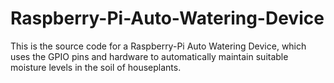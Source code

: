 # Raspberry-Pi-Auto-Watering-Device
This is the source code for a Raspberry-Pi Auto Watering Device, which uses the GPIO pins and hardware to automatically maintain suitable moisture levels in the soil of houseplants.
